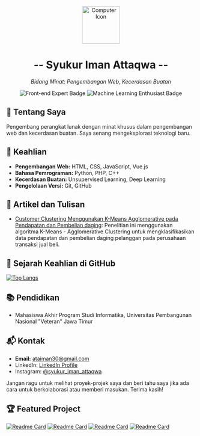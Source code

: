 <div align="center">
  <img src="https://images.weserv.nl/?url=avatars.githubusercontent.com/u/67489973?v=4&h=300&w=300&fit=cover&mask=circle&maxage=7d" alt="Computer Icon" width="100" height="100" >
  <h1> -- Syukur Iman Attaqwa -- </h1>
  <p><em>Bidang Minat: Pengembangan Web, Kecerdasan Buatan</em></p>
  <p>
    <img src="https://img.shields.io/badge/Web--Developer-Expert-brightgreen" alt="Front-end Expert Badge"/>
    <img src="https://img.shields.io/badge/Machine--Learning-Enthusiast-blue" alt="Machine Learning Enthusiast Badge"/>
  </p>
</div>

## 🚀 Tentang Saya
Pengembang perangkat lunak dengan minat khusus dalam pengembangan web dan kecerdasan buatan. Saya senang mengeksplorasi teknologi baru.

## 🔧 Keahlian
- **Pengembangan Web:** HTML, CSS, JavaScript, Vue.js
- **Bahasa Pemrograman:** Python, PHP, C++
- **Kecerdasan Buatan:** Unsupervised Learning, Deep Learning
- **Pengelolaan Versi:** Git, GitHub

## 📝 Artikel dan Tulisan
- [Customer Clustering Menggunakan K-Means Agglomerative pada Pendapatan dan Pembelian daging](https://santika.upnjatim.ac.id/submissions/index.php/santika/article/view/203):
Penelitian ini menggunakan algoritma K-Means - Agglomerative Clustering untuk mengklasifikasikan data pendapatan dan pembelian daging pelanggan pada perusahaan transaksi jual beli. 

## 🚀 Sejarah Keahlian di GitHub
[![Top Langs](https://github-readme-stats.vercel.app/api/top-langs/?username=SyukurIman&layout=compact&theme=radical)](https://github.com/anuraghazra/github-readme-stats)

## 📚 Pendidikan
- Mahasiswa Akhir Program Studi Informatika, Universitas Pembangunan Nasional "Veteran" Jawa Timur

## 📬 Kontak
- **Email:** ataiman30@gmail.com
- LinkedIn: [LinkedIn Profile](https://www.linkedin.com/in/syukuriman/)
- Instagram: [@syukur_iman_attaqwa](https://www.instagram.com/syukur_iman_attaqwa/)

Jangan ragu untuk melihat proyek-projek saya dan beri tahu saya jika ada cara untuk berkolaborasi atau memberi masukan. Terima kasih!

## 🏆 Featured Project

[![Readme Card](https://github-readme-stats.vercel.app/api/pin/?username=SyukurIman&repo=bdl_final_project&theme=dark)](https://github.com/SyukurIman/bdl_final_project)
[![Readme Card](https://github-readme-stats.vercel.app/api/pin/?username=SyukurIman&repo=healyou_backend&theme=dark)](https://github.com/SyukurIman/healyou_backend)
[![Readme Card](https://github-readme-stats.vercel.app/api/pin/?username=SyukurIman&repo=Mikro_kelompok_1&theme=dark)](https://github.com/SyukurIman/Mikro_kelompok_1)
[![Readme Card](https://github-readme-stats.vercel.app/api/pin/?username=SyukurIman&repo=Blockchain_Library&theme=dark)](https://github.com/SyukurIman/Blockchain_Library)
